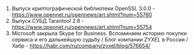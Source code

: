 1. Выпуск криптографической библиотеки OpenSSL 3.0.0 - https://www.opennet.ru/opennews/art.shtml?num=55760
1. Выпуск СУБД Tarantool 2.8 - https://www.opennet.ru/opennews/art.shtml?num=55754
1. Microsoft закрыла Skype for Business. Вспоминаем историю покупки сервиса и его дальнейшую судьбу / Блог компании ZYXEL в России / Хабр - https://habr.com/ru/company/zyxel/blog/576654/
